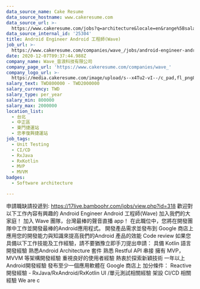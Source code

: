 ```yaml
---
data_source_name: Cake Resume
data_source_hostname: www.cakeresume.com
data_source_url: >-
  https://www.cakeresume.com/jobs?q=architecture&locale=en&range%5Bsalary_range%5D%5Bmin%5D=1000000&page=4
data_source_internal_id: '25304'
title: Android Engineer Android 工程師(Wave)
job_url: >-
  https://www.cakeresume.com/companies/wave_/jobs/android-engineer-android-engineer-wave
date: 2020-12-07T09:37:44.988Z
company_name: Wave_音浪科技有限公司
company_page_url: 'https://www.cakeresume.com/companies/wave_'
company_logo_url: >-
  https://media.cakeresume.com/image/upload/s--x4Tu2-vI--/c_pad,fl_png8,h_200,w_200/v1623125421/tyyyszdyutz9qqpmpr95.png
salary_text: TWD800000 - TWD2000000
salary_currency: TWD
salary_type: per_year
salary_min: 800000
salary_max: 2000000
location_list:
  - 台北
  - 中正區
  - 東門捷運站
  - 忠孝復興捷運站
job_tags:
  - Unit Testing
  - CI/CD
  - RxJava
  - RxKotlin
  - MVP
  - MVVM
badges:
  - Software architecture

---
```


申請職缺請投遞到: https://17live.bamboohr.com/jobs/view.php?id=318 歡迎對以下工作內容有興趣的 Android Engineer Android 工程師(Wave) 加入我們的大家庭！ 加入 Wave 團隊，台灣最棒的聲音直播 app！ 在此職位中，您將在開發團隊中工作並開發最棒的Android應用程式。 開發產品需求並發布到 Google 商店上 應用您的開發能力與知識來提高我們的Android 產品的效能 Code review 如果您具備以下工作技能及工作經驗，請不要猶豫立即手刀提出申請： 具備 Kotlin 語言開發經驗 熟悉Android Architecture 套件 熟悉 Restful API 串接 擁有 MVP，MVVM 等架構開發經驗 重視良好的使用者經驗 熱衷於探索新穎技術 一年以上Android開發經驗 發布至少一個應用軟體在 Google 商店上 加分條件： Reactive 開發經驗 - RxJava/RxAndroid/RxKotlin UI /單元測試相關經驗 架設 CI/CD 相關經驗 We are c